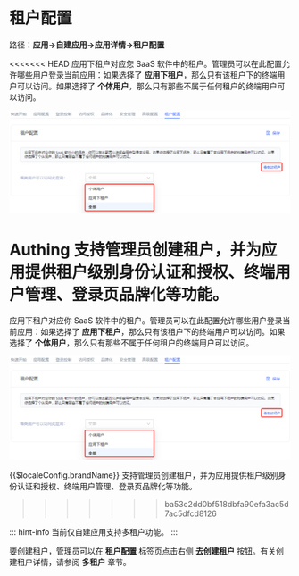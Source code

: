 # 租户配置

<LastUpdated/>

路径：**应用->自建应用->应用详情->租户配置**​

<<<<<<< HEAD
应用下租户对应您 SaaS 软件中的租户。管理员可以在此配置允许哪些用户登录当前应用：如果选择了 **应用下租户**，那么只有该租户下的终端用户可以访问。如果选择了 **个体用户**，那么只有那些不属于任何租户的终端用户可以访问。

![](../images/tenant-config.png)

Authing 支持管理员创建租户，并为应用提供租户级别身份认证和授权、终端用户管理、登录页品牌化等功能。
=======
应用下租户对应你 SaaS 软件中的租户。管理员可以在此配置允许哪些用户登录当前应用：如果选择了 **应用下租户**，那么只有该租户下的终端用户可以访问。如果选择了 **个体用户**，那么只有那些不属于任何租户的终端用户可以访问。

![](../images/tenant-config.png)

{{$localeConfig.brandName}} 支持管理员创建租户，并为应用提供租户级别身份认证和授权、终端用户管理、登录页品牌化等功能。
>>>>>>> ba53c2dd0bf518dbfa90efa3ac5d7ac5dfcd8126

::: hint-info
当前仅自建应用支持多租户功能。
:::

要创建租户，管理员可以在 **租户配置** 标签页点击右侧 **去创建租户** 按钮。有关创建租户详情，请参阅 **多租户** 章节。